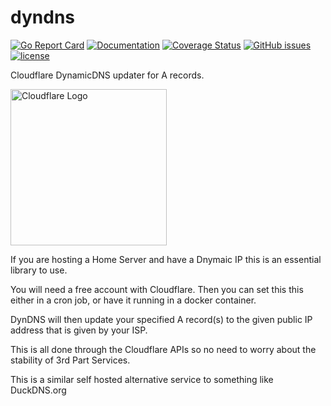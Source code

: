 # dyndns 
[![Go Report Card](https://goreportcard.com/badge/github.com/henryleduc/dyndns)](https://goreportcard.com/report/github.com/henryleduc/dyndns)
[![Documentation](https://godoc.org/github.com/henryleduc/dyndns?status.svg)](http://godoc.org/github.com/henryleduc/dyndns)
[![Coverage Status](https://coveralls.io/repos/github/henryleduc/dyndns/badge.svg?branch=master)](https://coveralls.io/github/henryleduc/dyndns?branch=master)
[![GitHub issues](https://img.shields.io/github/issues/henryleduc/dyndns.svg)](https://github.com/henryleduc/dyndns/issues)
[![license](https://img.shields.io/github/license/henryleduc/dyndns.svg?maxAge=2592000)](https://github.com/henryleduc/dyndns/LICENSE)

Cloudflare DynamicDNS updater for A records.

<img alt="Cloudflare Logo" src="https://www.cloudflare.com/img/logo-cloudflare-dark.svg" width="250">

If you are hosting a Home Server and have a Dnymaic IP this is an essential library to use.

You will need a free account with Cloudflare.
Then you can set this this either in a cron job, or have it running in a docker container.

DynDNS will then update your specified A record(s) to the given public IP address that is given by your ISP.

This is all done through the Cloudflare APIs so no need to worry about the stability of 3rd Part Services.

This is a similar self hosted alternative service to something like DuckDNS.org
